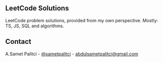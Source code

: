 ## LeetCode Solutions
LeetCode problem solutions, provided from my own perspective. 
Mostly: TS, JS, SQL and algorithms.

## Contact

A.Samet Palitci - [@sametpalitci](https://www.linkedin.com/in/sametpalitci) - abdulsametpalitci@gmail.com

